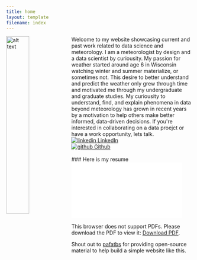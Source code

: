```yaml
---
title: home
layout: template
filename: index
---
```


<img src="BB_Pretty.jpg" alt="alt text" height="35%" width="35%" style="float: left;">
Welcome to my website showcasing current and past work related to data science and meteorology. I am a meteorologist by design and a data scientist by curiousity. My passion for weather started around age 6 in Wisconsin watching winter and summer materialize, or sometimes not. This desire to better understand and predict the weather only grew through time and motivated me through my undergraduate and graduate studies. My curiousity to understand, find, and explain phenomena in data beyond meteorology has grown in recent years by a motivation to help others make better informed, data-driven decisions. If you're interested in collaborating on a data proejct or have a work opportunity, lets talk.
<br>
<a href="https://www.linkedin.com/in/brockburghardtphd/" rel="nofollow noreferrer">
  <img src="https://i.stack.imgur.com/gVE0j.png" alt="linkedin"> LinkedIn</a> 
<br>
<a href="https://github.com/retrodryline/" rel="nofollow noreferrer">
  <img src="https://i.stack.imgur.com/tskMh.png" alt="github"> Github</a>

<br>
<br>
### Here is my resume

<object data="Resume_Brock_Burghard.pdf" type="application/pdf" width="700px" height="700px">
    <embed src=Resume_Brock_Burghard.pdf">
        <p>This browser does not support PDFs. Please download the PDF to view it: <a href="https://github.com/retrodryline/retrodryline.github.io/blob/gh-pages-simple/Resume_Brock_Burghard.pdf">Download PDF</a>.</p>
    </embed>
</object>

Shout out to
[pafatbs](https://phuston.github.io/patrickandfrantonarethebestninjas/)
for providing open-source material to help build a simple website like this.
